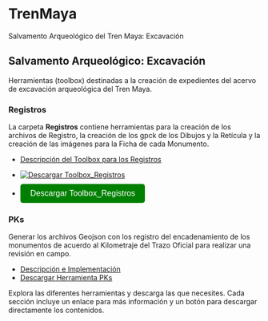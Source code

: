 # TrenMaya
Salvamento Arqueológico del Tren Maya: Excavación

## Salvamento Arqueológico: Excavación

Herramientas (toolbox) destinadas a la creación de expedientes del acervo de excavación arqueológica del Tren Maya. 

### Registros

La carpeta **Registros** contiene herramientas para la creación de los archivos de Registro, la creación de los gpck de los Dibujos y la Retícula y la creación de las imágenes para la Ficha de cada Monumento.

- [Descripción del Toolbox para los Registros](Registros/ReadMe.md)
- <a href="https://github.com/paolazuluaga/TrenMaya/raw/main/Registros/1_Asignar_fotos.exe" download>
    <img src="https://img.shields.io/badge/Descargar%20Toolbox%20Registros-green?style=for-the-badge&logo=download" alt="Descargar Toolbox_Registros">
  </a>



- <a href="https://github.com/paolazuluaga/TrenMaya/raw/main/Registros/1_Asignar_fotos.exe" download style="display: inline-block; padding: 10px 20px; font-family: Arial, sans-serif; font-size: 16px; color: white; background-color: green; text-align: center; text-decoration: none; border-radius: 5px; margin-top: 10px;">
    Descargar Toolbox_Registros
  </a>
<!-- Añadir más secciones de toolbox según sea necesario -->

### PKs

Generar los archivos Geojson con los registro del encadenamiento de los monumentos de acuerdo al Kilometraje del Trazo Oficial para realizar una revisión en campo.

- [Descripción e Implementación](OtraCarpeta/ReadMe.md)
- [Descargar Herramienta PKs](OtraCarpeta.zip)

Explora las diferentes herramientas y descarga las que necesites. Cada sección incluye un enlace para más información y un botón para descargar directamente los contenidos.

